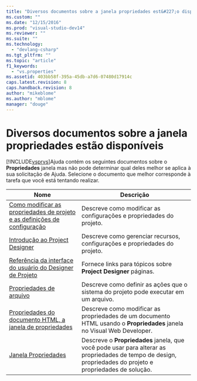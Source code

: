 ```yaml
---
title: "Diversos documentos sobre a janela propriedades est&#227;o dispon&#237;veis | Microsoft Docs"
ms.custom: ""
ms.date: "12/15/2016"
ms.prod: "visual-studio-dev14"
ms.reviewer: ""
ms.suite: ""
ms.technology: 
  - "devlang-csharp"
ms.tgt_pltfrm: ""
ms.topic: "article"
f1_keywords: 
  - "vs.properties"
ms.assetid: 403bb58f-395a-45db-a7d6-07480d17914c
caps.latest.revision: 8
caps.handback.revision: 8
author: "mikeblome"
ms.author: "mblome"
manager: "douge"
---
```

# Diversos documentos sobre a janela propriedades est&#227;o dispon&#237;veis
[!INCLUDE[vsprvs](../code-quality/includes/vsprvs_md.md)]Ajuda contém os seguintes documentos sobre o  **Propriedades** janela mas não pode determinar qual deles melhor se aplica à sua solicitação de Ajuda. Selecione o documento que melhor corresponde à tarefa que você está tentando realizar.  
  
|Nome|Descrição|  
|----------|---------------|  
|[Como modificar as propriedades de projeto e as definições de configuração](http://msdn.microsoft.com/pt-br/e7184bc5-2f2b-4b4f-aa9a-3ecfcbc48b67)|Descreve como modificar as configurações e propriedades do projeto.|  
|[Introdução ao Project Designer](http://msdn.microsoft.com/pt-br/898dd854-c98d-430c-ba1b-a913ce3c73d7)|Descreve como gerenciar recursos, configurações e propriedades do projeto.|  
|[Referência da interface do usuário do Designer de Projeto](../ide/reference/project-properties-reference.md)|Fornece links para tópicos sobre  **Project Designer** páginas.|  
|[Propriedades de arquivo](http://msdn.microsoft.com/pt-br/013c4aed-08d6-4dce-a124-ca807ca08959)|Descreve como definir as ações que o sistema do projeto pode executar em um arquivo.|  
|[Propriedades do documento HTML, a janela de propriedades](../Topic/HTML%20Document%20Properties,%20Properties%20Window.md)|Descreve como modificar as propriedades de um documento HTML usando o  **Propriedades** janela no Visual Web Developer.|  
|[Janela Propriedades](../ide/reference/properties-window.md)|Descreve o  **Propriedades** janela, que você pode usar para alterar as propriedades de tempo de design, propriedades do projeto e propriedades de solução.|